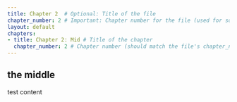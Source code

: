 ```yaml
---
title: Chapter 2  # Optional: Title of the file
chapter_number: 2 # Important: Chapter number for the file (used for sorting)
layout: default
chapters:
- title: Chapter 2: Mid # Title of the chapter
  chapter_number: 2 # Chapter number (should match the file's chapter_number)
---
```

## the middle

test content

